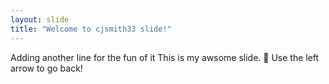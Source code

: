 ```yaml
---
layout: slide
title: "Welcome to cjsmith33 slide!"
---
```

Adding another line for the fun of it
This is my awsome slide. :tada:
Use the left arrow to go back!
